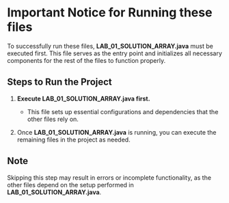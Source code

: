# Important Notice for Running these files

To successfully run these files, **LAB_01_SOLUTION_ARRAY.java** must be executed first. This file serves as the entry point and initializes all necessary components for the rest of the files to function properly.

## Steps to Run the Project

1. **Execute LAB_01_SOLUTION_ARRAY.java first.**
   - This file sets up essential configurations and dependencies that the other files rely on.
   
2. Once **LAB_01_SOLUTION_ARRAY.java** is running, you can execute the remaining files in the project as needed.

## Note

Skipping this step may result in errors or incomplete functionality, as the other files depend on the setup performed in **LAB_01_SOLUTION_ARRAY.java**.
